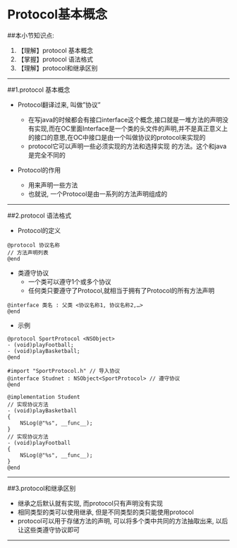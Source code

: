 # Protocol基本概念
##本小节知识点:
1. 【理解】protocol 基本概念
2. 【掌握】protocol 语法格式
3. 【理解】protocol和继承区别

---

##1.protocol 基本概念
- Protocol翻译过来, 叫做”协议”
    + 在写java的时候都会有接口interface这个概念,接口就是一堆方法的声明没有实现,而在OC里面Interface是一个类的头文件的声明,并不是真正意义上的接口的意思,在OC中接口是由一个叫做协议的protocol来实现的
    + protocol它可以声明一些必须实现的方法和选择实现 的方法。这个和java是完全不同的

- Protocol的作用
    + 用来声明一些方法
    + 也就说, 一个Protocol是由一系列的方法声明组成的

---

##2.protocol 语法格式
- Protocol的定义

```objc
@protocol 协议名称
// 方法声明列表
@end
```

- 类遵守协议
    + 一个类可以遵守1个或多个协议
    + 任何类只要遵守了Protocol,就相当于拥有了Protocol的所有方法声明


```objc
@interface 类名 : 父类 <协议名称1, 协议名称2,…>
@end
```

- 示例

```objc
@protocol SportProtocol <NSObject>
- (void)playFootball;
- (void)playBasketball;
@end

#import "SportProtocol.h" // 导入协议
@interface Studnet : NSObject<SportProtocol> // 遵守协议
@end

@implementation Student
// 实现协议方法
- (void)playBasketball
{
    NSLog(@"%s", __func__);
}
// 实现协议方法
- (void)playFootball
{
    NSLog(@"%s", __func__);
}
@end
```
---

##3.protocol和继承区别
- 继承之后默认就有实现, 而protocol只有声明没有实现
- 相同类型的类可以使用继承, 但是不同类型的类只能使用protocol
- protocol可以用于存储方法的声明, 可以将多个类中共同的方法抽取出来, 以后让这些类遵守协议即可

---
